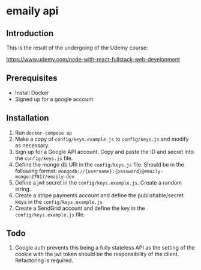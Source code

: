 # emaily api

## Introduction

This is the result of the undergoing of the Udemy course:

https://www.udemy.com/node-with-react-fullstack-web-development

## Prerequisites

* Install Docker
* Signed up for a google account

## Installation

1. Run `docker-compose up`
2. Make a copy of `config/keys.example.js` to `config/keys.js` and modify as necessary.
3. Sign up for a Google API account. Copy and paste the ID and secret into the `config/keys.js` file.
4. Define the mongo db URI in the `config/keys.js` file. Should be in the following format:
`mongodb://{username}:{password}@emaily-mongo:27017/emaily-dev`
5. Define a jwt secret in the `config/keys.example.js`. Create a random string.
6. Create a stripe payments account and define the publishable/secret keys in the `config/keys.example.js`
7. Create a SendGrid account and define the key in the `config/keys.example.js` file. 

## Todo

1. Google auth prevents this being a fully stateless API as the setting of the cookie with the jwt token should be the responsibility of the client. Refactoring is required.